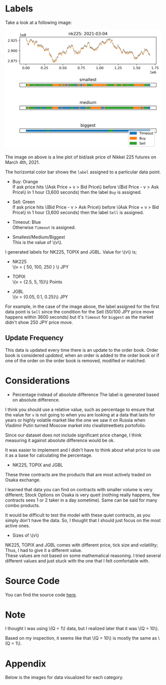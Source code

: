 # Labels

Take a look at a following image:

![images](../../images/pics/nk225_2021-03-04_out.png)

The image on above is a line plot of bid/ask price of Nikkei 225 futures on March 4th, 2021.

The horizontal color bar shows the `label` assigned to a particular data point.

- Buy: Orange  
  If ask price hits \\(Ask Price + v > Bid Price\\) before \\(Bid Price - v > Ask Price\\) in 1 hour (3,600 seconds) then the label `Buy` is assigned. 

- Sell: Green  
  If ask price hits \\(Bid Price - v > Ask Price\\) before \\(Ask Price + v > Bid Price\\) in 1 hour (3,600 seconds) then the label `Sell` is assigned. 

- Timeout: Blue  
  Otherwise `Timeout` is assigned.

- Smallest/Medium/Biggest  
  This is the value of \\(v\\).

I generated labels for NK225, TOPIX and JGBL. Value for \\(v\\) is; 

- NK225  
  \\(v = \{ 50, 100, 250 \} \\) JPY

- TOPIX  
  \\(v = \{2.5, 5, 15\}\\) Points

- JGBL  
  \\(v = \{0.05, 0.1, 0.25\}\\) JPY


For example, in the case of the image above, the label assigned for the first data point is `Sell` since the condition for the Sell (50/100 JPY price move happens within 3600 seconds) but it's `Timeout` for `biggest` as the market didn't show 250 JPY price move.

## Update Frequency

This data is updated every time there is an update to the order book.
Order book is considered *updated*, when an order is added to the order book or if one of the order on the order book is removed, modified or matched.

# Considerations
- Percentage instead of absolute difference
The label is generated based on absolute difference.

I think you should use a relative value, such as percentage to ensure that the value for `v` is not going to  when you are looking at a data that lasts for years or highly volatile market like the one we saw it on Russia when Vladimir Putin turned Moscow market into r/wallstreetbets portofolio.

Since our dataset does not include significant price change, I think measuring it against absolute difference would be ok.

It was easier to implement and I didn't have to think about what price to use it as a base for calculating the percentage.

- NK225, TOPIX and JGBL

These three contracts are the products that are most actively traded on Osaka exchange.  

I learned that data you can find on contracts with smaller volume is very different; Stock Options on Osaka is very queit (nothing really happens, few contracts sees 1 or 2 taker in a day sometime). Same can be said for many combo products.  

It would be difficult to test the model with these quiet contracts, as you simply don't have the data.
So, I thought that I should just focus on the most active ones.

- Sizes of \\(v\\)

NK225, TOPIX and JGBL comes with different price, tick size and volatility; Thus, I had to give it a different value.  
These values are not based on some mathematical reasoning. I tried several different values and just stuck with the one that I felt comfortable with.


# Source Code

You can find the source code [here](https://github.com/thomas-k-cameron/jpx_mbo_features/src/bin/label_gen.rs).


# Note
I thought I was using \\(Q = 1\\) data, but I realized later that it was \\(Q = 10\\). 

Based on my inspection, it seems like that \\(Q = 10\\) is mostly the same as \\(Q = 1\\).

# Appendix
Below is the images for data visualized for each category.
